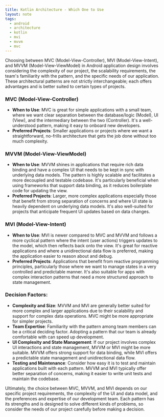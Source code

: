 ```yaml
---
title: Kotlin Architecture - Which One to Use
layout: note
tags:
  - android
  - architecture
  - kotlin
  - mvi
  - mvvm
  - mvc
---
```


Choosing between MVC (Model-View-Controller), MVI (Model-View-Intent), and MVVM (Model-View-ViewModel) in Android application design involves considering the complexity of our project, the scalability requirements, the team's familiarity with the pattern, and the specific needs of our application. These architectural patterns are not strictly interchangeable; each offers  advantages and is better suited to certain types of projects.

### MVC (Model-View-Controller)

- **When to Use**: MVC is great for simple applications with a small team, where we want clear separation between the database/logic (Model), UI (View), and the intermediary between the two (Controller). It's a well-understood pattern, making it easy to onboard new developers.
- **Preferred Projects**: Smaller applications or projects where we want a straightforward, no-frills architecture that gets the job done without too much complexity.

### MVVM (Model-View-ViewModel)

- **When to Use**: MVVM shines in applications that require rich data binding and have a complex UI that needs to be kept in sync with underlying data models. The pattern is highly scalable and facilitates a more decoupled and testable codebase. It's particularly beneficial when using frameworks that support data binding, as it reduces boilerplate code for updating the view.
- **Preferred Projects**: Larger, more complex applications especially those that benefit from strong separation of concerns and where UI state is heavily dependent on underlying data models. It's also well-suited for projects that anticipate frequent UI updates based on data changes.

### MVI (Model-View-Intent)

- **When to Use**: MVI is newer compared to MVC and MVVM and follows a more cyclical pattern where the intent (user actions) triggers updates to the model, which then reflects back onto the view. It's great for reactive applications and where a unidirectional data flow is preferred, making the application easier to reason about and debug.
- **Preferred Projects**: Applications that benefit from reactive programming principles, particularly those where we want to manage states in a very controlled and predictable manner. It's also suitable for apps with complex interaction patterns that need a more structured approach to state management.

### Decision Factors:

- **Complexity and Size**: MVVM and MVI are generally better suited for more complex and larger applications due to their scalability and support for complex data operations. MVC might be more appropriate for simpler projects.
- **Team Expertise**: Familiarity with the pattern among team members can be a critical deciding factor. Adopting a pattern that our team is already comfortable with can speed up development.
- **UI Complexity and State Management**: If our project involves complex UI interactions and state management, MVVM or MVI might be more suitable. MVVM offers strong support for data binding, while MVI offers a predictable state management and unidirectional data flow.
- **Testing and Maintenance**: Consider how easy it is to test and maintain applications built with each pattern. MVVM and MVI typically offer better separation of concerns, making it easier to write unit tests and maintain the codebase.

Ultimately, the choice between MVC, MVVM, and MVI depends on our specific project requirements, the complexity of the UI and data model, and the preferences and expertise of our development team. Each pattern has its strengths and is designed to solve different kinds of problems, so consider the needs of our project carefully before making a decision.